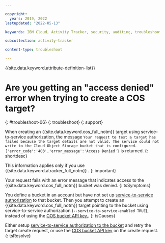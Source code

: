 ```yaml
---

copyright:
  years: 2019, 2022
lastupdated: "2022-05-13"

keywords: IBM Cloud, Activity Tracker, security, auditing, troubleshooting

subcollection: activity-tracker

content-type: troubleshoot

---
```


{{site.data.keyword.attribute-definition-list}}

# Are you getting an "access denied" error when trying to create a COS target?
{: #troubleshoot-06}
{: troubleshoot}
{: support} 

When creating an {{site.data.keyword.cos_full_notm}} target using service-to-service authorization, the message `Your request to test a target has failed because the target details are not valid. The service could not write to the Cloud Object Storage bucket that is configured. {'error_code':'403','error_message':'Access Denied'}` is returned.
{: shortdesc}


This information applies only if you use {{site.data.keyword.atracker_full_notm}} .
{: important}


Your request fails with an error message that indicates access to the {{site.data.keyword.cos_full_notm}} bucket was denied.
{: tsSymptoms}

You define a bucket in an account but have not set up [service-to-service authorization](/docs/activity-tracker?topic=activity-tracker-target_v2_cos&interface=cli#cos_s2s) to that bucket.  Then you attempt to create an {{site.data.keyword.cos_full_notm}} target pointing to the bucket using service-to-service authorization (`--service-to-service-enabled TRUE`), instead of using the [COS bucket API key.](/docs/activity-tracker?topic=activity-tracker-target_v2_cos&interface=cli#cos_apikey).
{: tsCauses}

Either setup [service-to-service authorization to the bucket](/docs/activity-tracker?topic=activity-tracker-target_v2_cos&interface=cli#cos_s2s) and retry the target create request, or use the [COS bucket API key](/docs/activity-tracker?topic=activity-tracker-target_v2_cos&interface=cli#cos_apikey) on the create request.
{: tsResolve}


